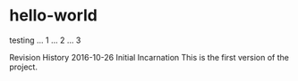 # hello-world
testing ... 1 ... 2 ... 3

Revision History
2016-10-26  Initial Incarnation   This is the first version of the project.

